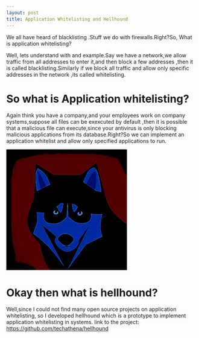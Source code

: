 ```yaml
---
layout: post
title: Application Whitelisting and Hellhound
---
```

We all have heard of blacklisting .Stuff we do with firewalls.Right?So, What is application whitelisting?           


Well, lets understand with and example.Say we have a network,we allow traffic from all addresses to enter it,and then block a few addresses ,then it is called blacklisting.Similarly if we block all traffic and allow only specific addresses in the network ,its called whitelisting.
    
# So what is Application whitelisting?
Again think you have a company,and your employees work on company systems,suppose all files can be exexcuted by default ,then it is possible that a malicious file can execute,since your antivirus is only blocking malicious applications from its database.Right?So we can implement an application whitelist and allow only specified applications to run.

![image_tpm](https://raw.githubusercontent.com/techathena/techathena.github.io/master/images/hellhound.jpg)

# Okay then what is hellhound?
Well,since I could not find many open source projects on application whitelisting, so I developed hellhound which is a prototype to implement application whitelisting in systems.
link to the project: https://github.com/techathena/hellhound
